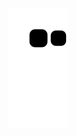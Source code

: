 <picture>
  <source media="(prefers-color-scheme: dark)" srcset="https://raw.githubusercontent.com/msarbak/msarbak/output/github-contribution-grid-snake-dark.svg">
  <source media="(prefers-color-scheme: light)" srcset="https://raw.githubusercontent.com/msarbak/msarbak/output/github-contribution-grid-snake.svg">
  <img alt="github contribution grid snake animation" src="https://raw.githubusercontent.com/msarbak/msarbak/output/github-contribution-grid-snake.svg">
</picture>
